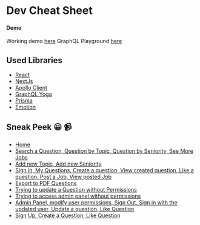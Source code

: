 # Dev Cheat Sheet

#### Demo
Working demo [here](https://dev-cheat-sheet-next-prod.herokuapp.com/)
GraphQL Playground [here](https://dev-cheat-sheet.herokuapp.com/)

## Used Libraries

* [React](https://reactjs.org/)
* [NextJs](https://nextjs.org/)
* [Apollo Client](https://www.apollographql.com/docs/react/)
* [GraphQL Yoga](https://github.com/prisma-labs/graphql-yoga)
* [Prisma](https://www.prisma.io/)
* [Emotion](https://emotion.sh/docs/introduction)


## Sneak Peek 😀 📹

* [Home](https://drive.google.com/file/d/19YTOPUfVxmqmcJBF3QsVhI__OZhxI4eR/view?usp=sharing)
* [Search a Question, Question by Topic, Question by Seniority, See More Jobs](https://drive.google.com/file/d/1sJnbfFqUgxuuV6YP-EWfSRzh3etcRes6/view?usp=sharing)
* [Add new Topic, Add new Seniority](https://drive.google.com/file/d/1wtKAZZGcjXMbknxZ0urLdsGFPdncS2iU/view?usp=sharing)
* [Sign in, My Questions, Create a question, View created question, Like a question, Post a Job, View posted Job](https://drive.google.com/file/d/17owPYXJNqo-24rbRu1QnZHJISL6B8uAu/view?usp=sharing)
* [Export to PDF Questions](https://drive.google.com/file/d/1OcjCbFV-5xCKh_ZG7pt0dWng6aPEWXqP/view?usp=sharing)
* [Trying to update a Question without Permissions](https://drive.google.com/file/d/1XVNb1uRdUCSeZdiwvOy7xNW-ppSGWVob/view?usp=sharing)
* [Trying to access admin panel without permissions](https://drive.google.com/file/d/1wRiFURANoYudVer2jhUo_tvjaWjsoTnp/view?usp=sharing)
* [Admin Panel, modify user permissions, Sign Out, Sign in with the updated user, Update a question, Like Question](https://drive.google.com/file/d/1SiCsI6o6B6WGj4RIdBh8VvgUIoImLZ2S/view?usp=sharing)
* [Sign Up, Create a Question, Like Question](https://drive.google.com/file/d/1y26vgxoAwYzxbvkd3Wos2X-Xk81Hsa5E/view?usp=sharing)
